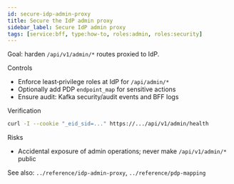 ```yaml
---
id: secure-idp-admin-proxy
title: Secure the IdP admin proxy
sidebar_label: Secure IdP admin proxy
tags: [service:bff, type:how-to, roles:admin, roles:security]
---
```


Goal: harden `/api/v1/admin/*` routes proxied to IdP.

Controls
- Enforce least‑privilege roles at IdP for `/api/admin/*`
- Optionally add PDP `endpoint_map` for sensitive actions
- Ensure audit: Kafka security/audit events and BFF logs

Verification
```bash
curl -I --cookie "_eid_sid=..." https://.../api/v1/admin/health
```

Risks
- Accidental exposure of admin operations; never make `/api/v1/admin/*` public

See also: `../reference/idp-admin-proxy`, `../reference/pdp-mapping`


